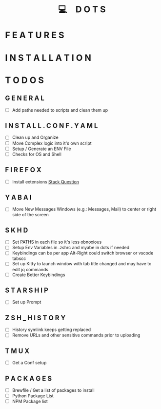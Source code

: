 # <p align="center">💻 D O T S</p>

# F E A T U R E S 

# I N S T A L L A T I O N 

# T O D O S

## G E N E R A L
- [ ] Add paths needed to scripts and clean them up

## I N S T A L L . C O N F . Y A M L
- [ ] Clean up and Organize
- [ ] Move Complex logic into it's own script
- [ ] Setup / Generate an ENV File
- [ ] Checks for OS and Shell

## F I R E F O X
- [ ] Install extensions [Stack Question](https://stackoverflow.com/questions/37728865/install-webextensions-on-firefox-from-the-command-line)

## Y A B A I
- [ ] Move New Messages Windows (e.g.: Messages, Mail) to center or right side of the screen

## S K H D
- [ ] Set PATHS in each file so it's less obnoxious
- [ ] Setup Env Variables in .zshrc and myabe in dots if needed
- [ ] Keybindings can be per app Alt-Right could switch browser or vscode tabscc
- [ ] Set up Kitty to launch window with tab title changed and may have to edit jq commands
- [ ] Create Better Keybindings 

## S T A R S H I P
- [ ] Set up Prompt

## Z S H _ H I S T O R Y
- [ ] History symlink keeps getting replaced
- [ ] Remove URLs and other sensitive commands prior to uploading

## T M U X
- [ ] Get a Conf setup

## P A C K A G E S 
- [ ] Brewfile / Get a list of packages to install
- [ ] Python Package List
- [ ] NPM Package list
